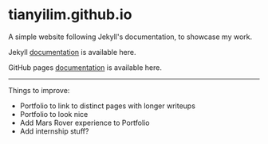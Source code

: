 # tianyilim.github.io

A simple website following Jekyll's documentation, to showcase my work.

Jekyll [documentation](https://jekyllrb.com/docs) is available here.

GitHub pages [documentation](https://docs.github.com/en/pages) is available here.

---

Things to improve:
- Portfolio to link to distinct pages with longer writeups
- Portfolio to look nice
- Add Mars Rover experience to Portfolio
- Add internship stuff?